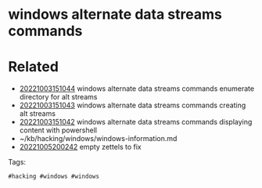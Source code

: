 # windows alternate data streams commands

# Related

- [20221003151044](/zet/20221003151044/README.md) windows alternate data streams commands enumerate directory for alt streams
- [20221003151043](/zet/20221003151043/README.md) windows alternate data streams commands creating alt streams
- [20221003151042](/zet/20221003151042/README.md) windows alternate data streams commands displaying content with powershell
- ~/kb/hacking/windows/windows-information.md
- [20221005200242](/zet/20221005200242/README.md) empty zettels to fix

Tags:

    #hacking #windows #windows 
